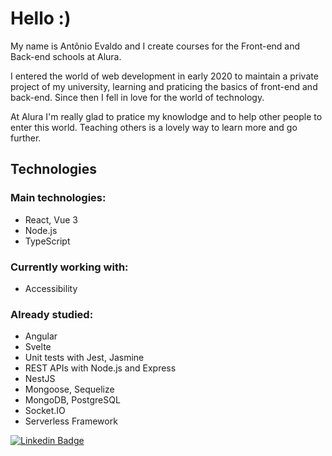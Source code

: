 # Hello :)

My name is Antônio Evaldo and I create courses for the Front-end and Back-end schools at Alura.

I entered the world of web development in early 2020 to maintain a private project of my university, learning and praticing the basics of front-end and back-end. Since then I fell in love for the world of technology.

At Alura I'm really glad to pratice my knowlodge and to help other people to enter this world. Teaching others is a lovely way to learn more and go further.

## Technologies

### Main technologies:

- React, Vue 3
- Node.js
- TypeScript

### Currently working with:

- Accessibility 

### Already studied:

- Angular
- Svelte
- Unit tests with Jest, Jasmine
- REST APIs with Node.js and Express
- NestJS
- Mongoose, Sequelize
- MongoDB, PostgreSQL
- Socket.IO
- Serverless Framework

[![Linkedin Badge](https://img.shields.io/badge/LinkedIn-blue?logo=Linkedin&logoColor=white)](https://www.linkedin.com/in/antonio-evaldo/)
